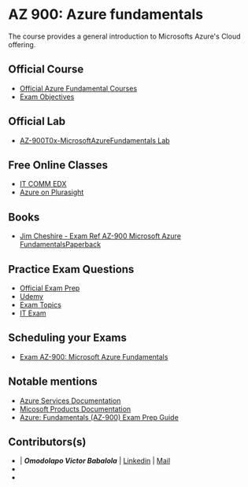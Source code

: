 # AZ 900: Azure fundamentals
The course provides a general introduction to Microsofts Azure's Cloud offering.

## Official Course
* [Official Azure Fundamental Courses](https://docs.microsoft.com/en-us/learn/paths/azure-fundamentals/)
* [Exam Objectives](https://query.prod.cms.rt.microsoft.com/cms/api/am/binary/RE3VwUY)

## Official Lab
* [AZ-900T0x-MicrosoftAzureFundamentals Lab](https://github.com/MicrosoftLearning/AZ-900T0x-MicrosoftAzureFundamentals)

## Free Online Classes
* [IT COMM EDX](https://it-comm-edx.online/courses/course-v1:Microsoft+AZ-900+2019_T1/about)
* [Azure on Plurasight](https://www.pluralsight.com/partners/microsoft/azure)

## Books
* [Jim Cheshire - Exam Ref AZ-900 Microsoft Azure FundamentalsPaperback](https://www.amazon.co.uk/Exam-AZ-900-Microsoft-Azure-Fundamentals/dp/0135732182)

## Practice Exam Questions
* [Official Exam Prep](https://www.mindhub.com/az-900-microsoft-azure-fundamentals-microsoft-official-practice-test/p/MU-AZ-900?utm_source=microsoft&utm_medium=certpage&utm_campaign=msofficialpractice)
* [Udemy](https://www.udemy.com/course/microsoft-azure-fundamentals-az-900-practice-exams/?couponCode=FREEAZ900)
* [Exam Topics](https://www.examtopics.com/exams/microsoft/az-900/?fbclid=IwAR2Q1keHKwtA2RzbR28SX2-qSecdVw2qYQ46tMBOR9BrqYU0ITfxZFiSaUw)
* [IT Exam](https://www.itexams.com/exam/AZ-900)

## Scheduling your Exams
* [ Exam AZ-900: Microsoft Azure Fundamentals](https://docs.microsoft.com/en-us/learn/certifications/exams/az-900)

## Notable mentions
* [Azure Services Documentation](https://docs.microsoft.com/en-us/azure/?WT.mc_id=ITOpsTalk-blog-socuff&product=featured)
* [Micosoft Products Documentation](https://docs.microsoft.com/en-us/learn/browse/)
* [ Azure: Fundamentals (AZ-900) Exam Prep Guide](https://microsoft365pro.co.uk/2019/03/11/azure-fundamentals-az-900-exam-prep-guide/)

## Contributors(s)
* | _**Omodolapo Victor Babalola**_ | [Linkedin](https://www.linkedin.com/in/omodolapovictorb) | [Mail](mailto:omodolapovictorb@googlemail.com)
* 
* 
